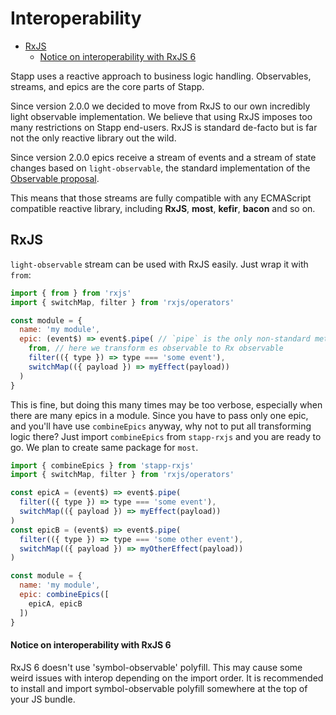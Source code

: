 # Interoperability

<!-- START doctoc generated TOC please keep comment here to allow auto update -->
<!-- DON'T EDIT THIS SECTION, INSTEAD RE-RUN doctoc TO UPDATE -->


- [RxJS](#rxjs)
    - [Notice on interoperability with RxJS 6](#notice-on-interoperability-with-rxjs-6)

<!-- END doctoc generated TOC please keep comment here to allow auto update -->

Stapp uses a reactive approach to business logic handling. Observables, streams, and epics are the core parts of Stapp.

Since version 2.0.0 we decided to move from RxJS to our own incredibly light observable implementation. We believe that using RxJS imposes too many restrictions on Stapp end-users. RxJS is standard de-facto but is far not the only reactive library out the wild.

Since version 2.0.0 epics receive a stream of events and a stream of state changes based on `light-observable`, the standard implementation of the [Observable proposal](https://github.com/tc39/proposal-observable).

This means that those streams are fully compatible with any ECMAScript compatible reactive library, including **RxJS**, **most**, **kefir**, **bacon** and so on.

## RxJS
`light-observable` stream can be used with RxJS easily. Just wrap it with `from`:
```javascript
import { from } from 'rxjs'
import { switchMap, filter } from 'rxjs/operators'

const module = {
  name: 'my module',
  epic: (event$) => event$.pipe( // `pipe` is the only non-standard method in `light-observable`
    from, // here we transform es observable to Rx observable
    filter(({ type }) => type === 'some event'),
    switchMap(({ payload }) => myEffect(payload))
  )
}
```
This is fine, but doing this many times may be too verbose, especially when there are many epics in a module. Since you have to pass only one epic, and you'll have use `combineEpics` anyway, why not to put all transforming logic there? Just import `combineEpics` from `stapp-rxjs` and you are ready to go. We plan to create same package for `most`.

```javascript
import { combineEpics } from 'stapp-rxjs'
import { switchMap, filter } from 'rxjs/operators'

const epicA = (event$) => event$.pipe(
  filter(({ type }) => type === 'some event'),
  switchMap(({ payload }) => myEffect(payload))
)
const epicB = (event$) => event$.pipe(
  filter(({ type }) => type === 'some other event'),
  switchMap(({ payload }) => myOtherEffect(payload))
) 

const module = {
  name: 'my module',
  epic: combineEpics([
    epicA, epicB
  ])
}

```

#### Notice on interoperability with RxJS 6
RxJS 6 doesn't use 'symbol-observable' polyfill. This may cause some weird issues with interop depending on the import order. It is recommended to install and import symbol-observable polyfill somewhere at the top of your JS bundle.

